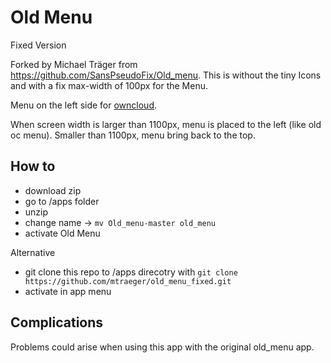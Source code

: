 Old Menu
===========

Fixed Version

Forked by Michael Träger from https://github.com/SansPseudoFix/Old_menu. This is without the tiny Icons and with a fix max-width of 100px for the Menu.


Menu on the left side for [owncloud](http://owncloud.org/).

When screen width is larger than 1100px, menu is placed to the left (like old oc menu). Smaller than 1100px, menu bring back
to the top.

## How to

* download zip
* go to /apps folder
* unzip
* change name -> ````mv Old_menu-master old_menu````
* activate Old Menu

Alternative
* git clone this repo to /apps direcotry with `git clone https://github.com/mtraeger/old_menu_fixed.git`
* activate in app menu

## Complications

Problems could arise when using this app with the original old_menu app.
